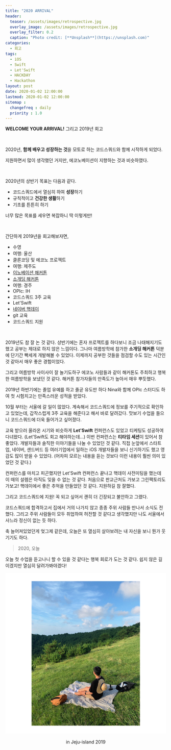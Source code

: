 ```yaml
---
title: "2020 ARRIVAL"
header:
  teaser: /assets/images/retrospective.jpg
  overlay_image: /assets/images/retrospective.jpg
  overlay_filter: 0.2
  caption: "Photo credit: [**Unsplash**](https://unsplash.com)"
categories:
  - 회고
tags:
  - iOS
  - Swift
  - Let'Swift
  - HACKDAY
  - Hackathon
layout: post
date: 2020-01-02 12:00:00
lastmod: 2020-01-02 12:00:00
sitemap :
  changefreq : daily
  priority : 1.0
---
```


**WELCOME YOUR ARRIVAL!** 그리고 2019년 회고

<br>

2020년, **함께 배우고 성장하는 것**을 모토로 하는 코드스쿼드와 함께 시작하게 되었다.

지원하면서 많이 생각했던 거지만, 에코노베이션이 지향하는 것과 비슷하였다.

<br>

2020년의 상반기 목표는 다음과 같다.

- 코드스쿼드에서 열심히 하여 **성장**하기
- 규칙적이고 **건강한 생활**하기
- 기초를 튼튼히 하기

너무 많은 목표를 세우면 복잡하니 딱 이렇게만!

<br>

간단하게 2019년을 회고해보자면,

- 수영
- 여행: 울산
- 클론코딩 및 에코노 프로젝트
- 여행: 제주도
- [이노베이션 해커톤](https://github.com/econovationhackathon/hackathon)
- [소개딩 해커톤](https://corykim0829.github.io/%ED%9A%8C%EA%B3%A0/Retrospective-Sep-4th-2019/)
- 여행: 경주
- OPIc: IH
- 코드스쿼드 3주 교육
- Let'Swift
- [네이버 핵데이](https://corykim0829.github.io/%ED%9A%8C%EA%B3%A0/Retrospective-Nov-23rd-2019/)
- git 교육
- 코드스쿼드 지원

<br>

2019년도 참 잘 논 것 같다. 상반기에는 혼자 프로젝트를 하다보니 조금 나태해지기도 했고 공부는 제대로 하지 않은 느낌이다. 그나마 여름방학에 참가한 **소개딩 해커톤** 덕분에 단기간 빡세게 개발해볼 수 있었다. 이제까지 공부한 것들을 점검할 수도 있는 시간인 것 같아서 매우 좋은 경험이었다.

그리고 여름방학 사이사이 잘 놀기도하구 에코노 사람들과 같이 해커톤도 주최하고 행복한 여름방학을 보냈던 것 같다. 해커톤 참가자들의 만족도가 높아서 매우 뿌듯했다.

2019년 하반기에는 졸업 유예를 하고 줄곧 유도만 하다 Nina와 함께 OPIc 스터디도 하여 첫 시험치고는 만족스러운 성적을 받았다.

10월 부터는 서울에 갈 일이 많았다. 계속해서 코드스쿼드에 정보를 주기적으로 확인하고 있었는데, 갑작스럽게 3주 교육을 해준다고 해서 바로 달려갔다. 맛보기 수업을 들으니 코드스쿼드에 더욱 들어가고 싶어졌다.

교육 받으러 올라온 시기와 비슷하게 **Let'Swift** 컨퍼런스도 있었고 티케팅도 성공하여 다녀왔다. (Let'Swift도 회고 해야하는데...) 이번 컨퍼런스는 **티타임 세션**이 있어서 참 좋았다. 개발자들과 솔직한 이야기들을 나눌 수 있었던 것 같다. 직접 눈앞에서 스타트업, 네이버, 샌드버드 등 여러기업에서 일하는 iOS 개발자들을 보니 신기하기도 했고 영감도 많이 받을 수 있었다. (어차피 모르는 내용을 듣는 것보다 이런 내용이 훨씬 의미 있었던 것 같다.)

컨퍼런스를 마치고 피곤했지만 Let'Swift 컨퍼런스 끝나고 핵데이 사전미팅을 했는데 이 때의 설렘은 아직도 잊을 수 없는 것 같다. 처음으로 판교근처도 가보고 그린팩토리도 가보고! 핵데이에서 좋은 추억을 만들었던 것 같다. 지원하길 참 잘했다.

그리고 코드스쿼드에 지원! 꼭 되고 싶어서 괜히 더 긴장되고 불안하고 그랬다.

코드스쿼드에 합격하고서 집에서 거의 나가지 않고 종종 주위 사람들 만나서 소식도 전했다. 그리고 주위 사람들이 모두 취업하여 허전할 것 같다고 생각했지만 나도 서울에서 사느라 정신이 없는 듯 하다.

축 늘어져있었던게 엊그제 같은데, 오늘은 또 열심히 살아보려는 내 자신을 보니 뭔가 웃기기도 하다.



> 2020, 오늘

오늘 첫 수업을 듣고나니 할 수 있을 것 같다는 행복 회로가 도는 것 같다. 쉽지 않은 길이겠지만 열심히 달려가봐야겠다!

<p align="center">
  <img src="/assets/images/arrival-2020.jpeg" width="650px">
</p>

<p align="center">
  in Jeju-island 2019
</p>

